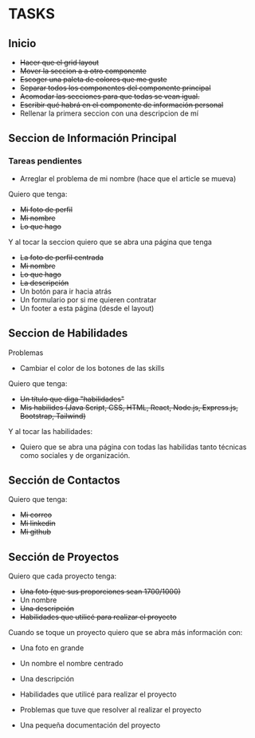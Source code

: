 # TASKS

## Inicio

* ~~Hacer que el grid layout~~
* ~~Mover la seccion a a otro componente~~ 
* ~~Escoger una paleta de colores que me guste~~
* ~~Separar todos los componentes del componente principal~~
* ~~Acomodar las secciones para que todas se vean igual.~~
* ~~Escribir qué habrá en el componente de información personal~~
* Rellenar la primera seccion con una descripcion de mí

## Seccion de Información Principal

### Tareas pendientes
* Arreglar el problema de mi nombre (hace que el article se mueva)

Quiero que tenga:
* ~~Mi foto de perfil~~
* ~~Mi nombre~~
* ~~Lo que hago~~

Y al tocar la seccion quiero que se abra una página que tenga
* ~~La foto de perfil centrada~~
* ~~Mi nombre~~
* ~~Lo que hago~~
* ~~La descripción~~
* Un botón para ir hacia atrás
* Un formulario por si me quieren contratar
* Un footer a esta página (desde el layout)

## Seccion de Habilidades

Problemas
* Cambiar el color de los botones de las skills

Quiero que tenga:
* ~~Un título que diga "habilidades"~~
* ~~Mis habilides (Java Script, CSS, HTML, React, Node.js, Express.js, Bootstrap, Tailwind)~~

Y al tocar las habilidades:
* Quiero que se abra una página con todas las habilidas tanto técnicas como sociales y de organización.


## Sección de Contactos

Quiero que tenga:
* ~~Mi correo~~
* ~~Mi linkedin~~
* ~~Mi github~~

## Sección de Proyectos

Quiero que cada proyecto tenga:
* ~~Una foto (que sus proporciones sean 1700/1000)~~
* Un nombre
* ~~Una descripción~~
* ~~Habilidades que utilicé para realizar el proyecto~~

Cuando se toque un proyecto quiero que se abra más información con:
* Una foto en grande
* Un nombre el nombre centrado
* Una descripción
* Habilidades que utilicé para realizar el proyecto

* Problemas que tuve que resolver al realizar el proyecto
* Una pequeña documentación del proyecto

